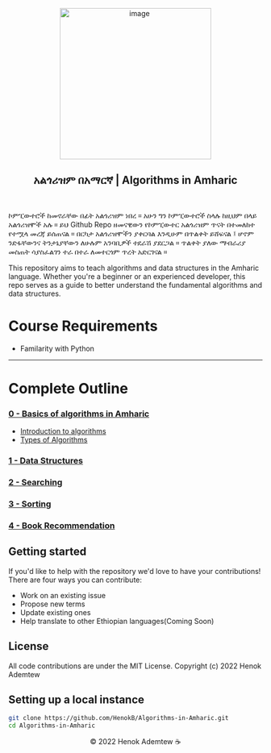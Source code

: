 <p align="center">
 <img width="300px" src="https://github.com/HenokB/Algorithms-in-Amharic/assets/46082799/b19e44f0-3e4d-443d-ac30-dfe40e174643" align="center" alt=" image" />
 <h2 align="center">አልጎሪዝም በአማርኛ | Algorithms in Amharic</h2>
 
</p>

</br>

ኮምፒውተሮች ከመኖራቸው በፊት አልጎሪዝም ነበረ ። አሁን ግን ኮምፒውተሮች ስላሉ ከዚህም በላይ አልጎሪዝሞች አሉ ። ይህ Github Repo ዘመናዊውን የኮምፒውተር አልጎሪዝም ጥናት በተመለከተ የተሟላ መረጃ ይሰጠናል ። በርካታ አልጎሪዝሞችን ያቀርባል እንዲሁም በጥልቀት ይሸፍናል ፤ ሆኖም ንድፋቸውንና ትንታኔያቸውን ለሁሉም አንባቢዎች ተደራሽ ያደርጋል ። ጥልቀት ያለው ማብራሪያ መስጠት ሳያስፈልገን ተራ በተራ ለመተርጎም ጥረት አድርገናል ። 

This repository aims to teach algorithms and data structures in the Amharic language. Whether you're a beginner or an experienced developer, this repo serves as a guide to better understand the fundamental algorithms and data structures.

# Course Requirements

- Familarity with Python

*******

# Complete Outline

### [0 - Basics of algorithms in Amharic](/docs/0-Basics-of-Algorithms/)

* [Introduction to algorithms](https://github.com/HenokB/Algorithms-in-Amharic/tree/main/0%20-%20Basics%20of%20Algorithms)
* [Types of Algorithms](https://github.com/HenokB/Algorithms-in-Amharic/blob/main/0%20-%20Basics%20of%20Algorithms/types_of_algorithms.md)


### [1 - Data Structures](https://github.com/HenokB/Algorithms-in-Amharic)

### [2 - Searching](https://github.com/HenokB/Algorithms-in-Amharic/tree/main/2%20-%20Searching)

### [3 - Sorting](https://github.com/HenokB/Algorithms-in-Amharic/tree/main/3%20-%20Sorting)

### [4 - Book Recommendation](https://github.com/HenokB/Algorithms-in-Amharic/tree/main/3%20-%20Sorting/Book%20Recommendation)




 ## Getting started

If you'd like to help with the repository we'd love to have your contributions! There are four ways you can contribute:

- Work on an existing issue
- Propose new terms
- Update existing ones
- Help translate to other Ethiopian languages(Coming Soon)

## License 

All code contributions are under the MIT License. Copyright (c) 2022 Henok Ademtew

## Setting up a local instance

```bash
git clone https://github.com/HenokB/Algorithms-in-Amharic.git
cd Algorithms-in-Amharic
```

<p align="center">© 2022 Henok Ademtew ☕️</p>